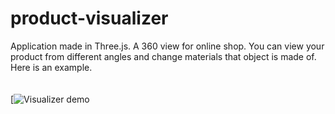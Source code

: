 # product-visualizer
Application made in Three.js.
A 360 view for online shop. 
You can view your product from different angles and change materials that object is made of.
Here is an example. <br /> <br /> <br />
[![Visualizer demo](https://media.giphy.com/media/1n4K5x7v52QmENNQyB/giphy.gif)


